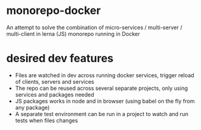 # monorepo-docker
An attempt to solve the combination of micro-services / multi-server / multi-client in lerna (JS) monorepo running in Docker

# desired dev features
- Files are watched in dev across running docker services, trigger reload of clients, servers and services
- The repo can be reused across several separate projects, only using services and packages needed
- JS packages works in node and in browser (using babel on the fly from any package)
- A separate test environment can be run in a project to watch and run tests when files changes